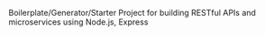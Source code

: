 Boilerplate/Generator/Starter Project for building RESTful APIs and microservices using Node.js, Express

